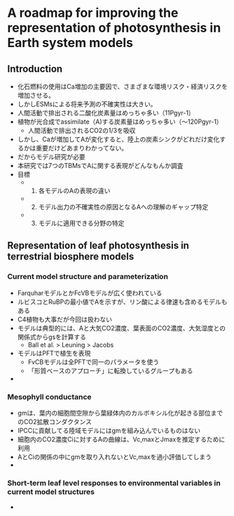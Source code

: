 # A roadmap for improving the representation of photosynthesis in Earth system models

## Introduction
- 化石燃料の使用はCa増加の主要因で、さまざまな環境リスク・経済リスクを増加させる。
- しかしESMsによる将来予測の不確実性は大きい。
- 人間活動で排出される二酸化炭素量はめっちゃ多い（11Pgyr-1）
- 植物が光合成でassimilate（A)する炭素量はめっちゃ多い（〜120Pgyr-1）
	- 人間活動で排出されるCO2の1/3を吸収
- しかし、Caが増加してAが変化すると、陸上の炭素シンクがどれだけ変化するかは重要だけどあまりわかってない。
- だからモデル研究が必要
- 本研究では7つのTBMsでAに関する表現がどんなもんか調査
- 目標
	- 1. 各モデルのAの表現の違い
	- 2. モデル出力の不確実性の原因となるAへの理解のギャップ特定
	- 3. モデルに適用できる分野の特定

## Representation of leaf photosynthesis in terrestrial biosphere models
### Current model structure and parameterization
- FarquharモデルとかFcVBモデルが広く使われている
- ルビスコとRuBPの最小値でAを示すが、リン酸による律速も含めるモデルもある
- C4植物も大事だが今回は扱わない
- モデルは典型的には、Aと大気CO2濃度、葉表面のCO2濃度、大気湿度との関係式からgsを計算する
	- Ball et al. > Leuning > Jacobs
- モデルはPFTで植生を表現
	- FvCBモデルは全PFTで同一のパラメータを使う
	- 「形質ベースのアプローチ」に転換しているグループもある
- 
### Mesophyll conductance
- gmは、葉内の細胞間空隙から葉緑体内のカルボキシル化が起きる部位までのCO2拡散コンダクタンス
- IPCCに貢献してる陸域モデルにはgmを組み込んでいるものはない
- 細胞内のCO2濃度Ciに対するAの曲線は、Vc,maxとJmaxを推定するために利用
- AとCiの関係の中にgmを取り入れないとVc,maxを過小評価してしまう
- 
### Short-term leaf level responses to environmental variables in current model structures
- 